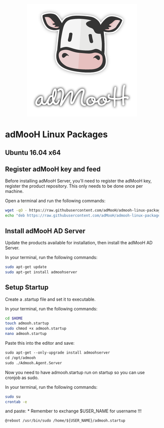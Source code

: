 <div style="text-align:center"><img src="logo.png" /></div>

# adMooH Linux Packages

## Ubuntu 16.04 x64
## **Register adMooH key and feed**

Before installing adMooH Server, you'll need to register the adMooH key, register the product repository. This only needs to be done once per machine.

Open a terminal and run the following commands:

```sh
wget -qO - https://raw.githubusercontent.com/adMooH/admooh-linux-packages/master/PUBLIC.KEY | sudo apt-key add -
echo "deb https://raw.githubusercontent.com/adMooH/admooh-linux-packages/master/ bionic main" | sudo tee /etc/apt/sources.list.d/admooh.list
```

## **Install adMooH AD Server**

Update the products available for installation, then install the adMooH AD Server.

In your terminal, run the following commands:

```sh
sudo apt-get update
sudo apt-get install admoohserver
```

## **Setup Startup**

Create a .startup file and set it to executable. 

In your terminal, run the following commands:
```sh
cd $HOME
touch admooh.startup
sudo chmod +x admooh.startup
nano admooh.startup
```

Paste this into the editor and save:

```txt
sudo apt-get --only-upgrade install admoohserver
cd /opt/admooh
sudo ./Admooh.Agent.Server
```

Now you need to have admooh.startup run on startup so you can use cronjob as sudo.

In your terminal, run the following commands:

```sh
sudo su
crontab -e
```

and paste:
\* Remember to exchange $USER_NAME for username !!!

```
@reboot /usr/bin/sudo /home/${USER_NAME}/admooh.startup
```

